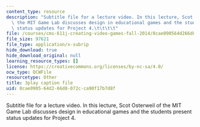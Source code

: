 ```yaml
---
content_type: resource
description: "Subtitle file for a lecture video. In this lecture, Scot Osterweil of\
  \ the MIT Game Lab discusses design in educational games and the students present\
  \ status updates for Project 4.\t\t\t\t"
file: /courses/cms-611j-creating-video-games-fall-2014/0cae090564d266d8072cca90f17b7d8f_s8At7cnDelQ.srt
file_size: 97621
file_type: application/x-subrip
hide_download: true
hide_download_original: null
learning_resource_types: []
license: https://creativecommons.org/licenses/by-nc-sa/4.0/
ocw_type: OCWFile
resourcetype: Other
title: 3play caption file
uid: 0cae0905-64d2-66d8-072c-ca90f17b7d8f
---
```

Subtitle file for a lecture video. In this lecture, Scot Osterweil of the MIT Game Lab discusses design in educational games and the students present status updates for Project 4.				